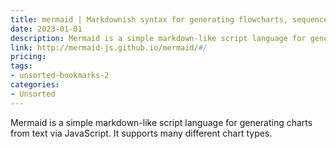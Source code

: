 ```yaml
---
title: mermaid | Markdownish syntax for generating flowcharts, sequence diagrams, class diagrams, gantt charts and git graphs.
date: 2023-01-01
description: Mermaid is a simple markdown-like script language for generating charts from text via JavaScript. It supports many different chart types.
link: http://mermaid-js.github.io/mermaid/#/
pricing: 
tags: 
- unsorted-bookmarks-2 
categories: 
- Unsorted 
---
```


Mermaid is a simple markdown-like script language for generating charts from text via JavaScript. It supports many different chart types.